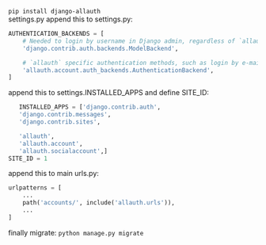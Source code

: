 `pip install django-allauth`
<br />settings.py append this to settings.py:
```python
AUTHENTICATION_BACKENDS = [
    # Needed to login by username in Django admin, regardless of `allauth`
    'django.contrib.auth.backends.ModelBackend',

    # `allauth` specific authentication methods, such as login by e-mail
    'allauth.account.auth_backends.AuthenticationBackend',
]
```
 append this to settings.INSTALLED_APPS and define SITE_ID:
 ```python
    INSTALLED_APPS = ['django.contrib.auth',
    'django.contrib.messages',
    'django.contrib.sites',

    'allauth',
    'allauth.account',
    'allauth.socialaccount',]
SITE_ID = 1
```
append this to main urls.py:
```python
urlpatterns = [
    ...
    path('accounts/', include('allauth.urls')),
    ...
]
```

finally migrate:
`python manage.py migrate`